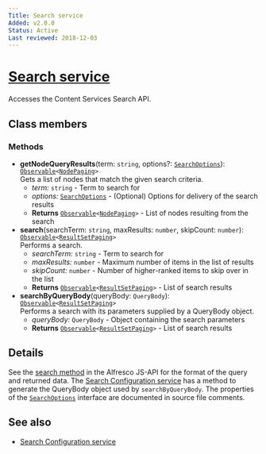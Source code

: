 ```yaml
---
Title: Search service
Added: v2.0.0
Status: Active
Last reviewed: 2018-12-03
---
```


# [Search service](../../../lib/content-services/src/lib/search/services/search.service.ts "Defined in search.service.ts")

Accesses the Content Services Search API.

## Class members

### Methods

-   **getNodeQueryResults**(term: `string`, options?: [`SearchOptions`](../../../lib/content-services/src/lib/search/services/search.service.ts)): [`Observable`](http://reactivex.io/documentation/observable.html)`<`[`NodePaging`](https://github.com/Alfresco/alfresco-js-api/blob/develop/src/api/content-rest-api/docs/NodePaging.md)`>`<br/>
    Gets a list of nodes that match the given search criteria.
    -   _term:_ `string`  - Term to search for
    -   _options:_ [`SearchOptions`](../../../lib/content-services/src/lib/search/services/search.service.ts)  - (Optional) Options for delivery of the search results
    -   **Returns** [`Observable`](http://reactivex.io/documentation/observable.html)`<`[`NodePaging`](https://github.com/Alfresco/alfresco-js-api/blob/develop/src/api/content-rest-api/docs/NodePaging.md)`>` - List of nodes resulting from the search
-   **search**(searchTerm: `string`, maxResults: `number`, skipCount: `number`): [`Observable`](http://reactivex.io/documentation/observable.html)`<`[`ResultSetPaging`](https://github.com/Alfresco/alfresco-js-api/blob/develop/src/api/search-rest-api/docs/ResultSetPaging.md)`>`<br/>
    Performs a search.
    -   _searchTerm:_ `string`  - Term to search for
    -   _maxResults:_ `number`  - Maximum number of items in the list of results
    -   _skipCount:_ `number`  - Number of higher-ranked items to skip over in the list
    -   **Returns** [`Observable`](http://reactivex.io/documentation/observable.html)`<`[`ResultSetPaging`](https://github.com/Alfresco/alfresco-js-api/blob/develop/src/api/search-rest-api/docs/ResultSetPaging.md)`>` - List of search results
-   **searchByQueryBody**(queryBody: `QueryBody`): [`Observable`](http://reactivex.io/documentation/observable.html)`<`[`ResultSetPaging`](https://github.com/Alfresco/alfresco-js-api/blob/develop/src/api/search-rest-api/docs/ResultSetPaging.md)`>`<br/>
    Performs a search with its parameters supplied by a QueryBody object.
    -   _queryBody:_ `QueryBody`  - Object containing the search parameters
    -   **Returns** [`Observable`](http://reactivex.io/documentation/observable.html)`<`[`ResultSetPaging`](https://github.com/Alfresco/alfresco-js-api/blob/develop/src/api/search-rest-api/docs/ResultSetPaging.md)`>` - List of search results

## Details

See the
[search method](https://github.com/Alfresco/alfresco-js-api/blob/master/src/alfresco-search-rest-api/docs/SearchApi.md#search)
in the Alfresco JS-API for the format of the query and returned data.
The [Search Configuration service](../services/search-configuration.service.md)
has a method to generate the QueryBody object used by `searchByQueryBody`. The properties of the
[`SearchOptions`](../../../lib/content-services/src/lib/search/services/search.service.ts)
interface are documented in source file comments.

## See also

-   [Search Configuration service](../services/search-configuration.service.md)
